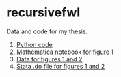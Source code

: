 # recursivefwl
Data and code for my thesis.

1. [Python code](/recursivefwl.py)
2. [Mathematica notebook for figure 1](/figure1.nb)
3. [Data for figures 1 and 2](</alg time.dta>)
4. [Stata .do file for figures 1 and 2](</figures 1 and 2.do>)
